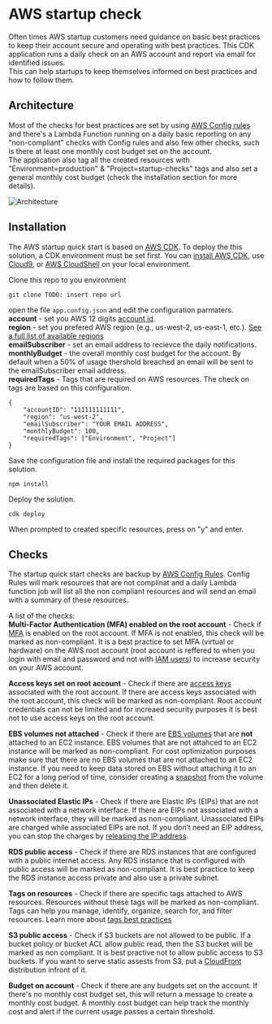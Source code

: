 # AWS startup check

Often times AWS startup customers need guidance on basic best practices to keep their account secure and operating with 
best practices. This CDK application runs a daily check on an AWS account and report via email for identified issues.  
This can help startups to keep themselves informed on best practices and how to follow them.

## Architecture

Most of the checks for best practices are set by using 
[AWS Config rules](https://docs.aws.amazon.com/config/latest/developerguide/evaluate-config.html) and there's a Lambda 
Function running on a daily basic reporting on any "non-compliant" checks with Config rules and also few other checks, 
such is there at least one monthly cost budget set on the account.  
The application also tag all the created resources with "Environment=production" & "Project=startup-checks" tags and 
also set a general monthly cost budget (check the installation section for more details).

![Architecture](/resources/architecture.png)


## Installation

The AWS startup quick start is based on [AWS CDK](https://docs.aws.amazon.com/cdk/latest/guide/home.html). 
To deploy the this solution, a CDK environment must be set first. You can 
[install AWS CDK](https://docs.aws.amazon.com/cdk/latest/guide/getting_started.html#getting_started_install), use 
[Cloud9](https://aws.amazon.com/cloud9/), or [AWS CloudShell](https://aws.amazon.com/cloudshell/)
on your local environment.


Clone this repo to you environment
```
git clone TODO: insert repo url
```

open the file `app.config.json` and edit the configuration parmaters.  
**account** - set you AWS 12 digits [account id](https://docs.aws.amazon.com/IAM/latest/UserGuide/console_account-alias.html).  
**region** - set you prefered AWS region (e.g., us-west-2, us-east-1, etc.). 
[See a full list of available regions](https://docs.aws.amazon.com/AmazonRDS/latest/UserGuide/Concepts.RegionsAndAvailabilityZones.html)  
**emailSubscriber** - set an email address to recievce the daily notifications.  
**monthlyBudget** - the overall monthly cost budget for the account. By default when a 50% of usage thershold breached 
an email will be sent to the emailSubscriber email address.  
**requiredTags** - Tags that are required on AWS resources. The check on tags are based on this configuration.
```
{
    "accountID": "111111111111",
    "region": "us-west-2",
    "emailSubscriber": "YOUR EMAIL ADDRESS",
    "monthlyBudget": 100,
    "requiredTags": ["Environment", "Project"]
}
```

Save the configuration file and install the required packages for this solution.
```
npm install
```

Deploy the solution.
```
cdk deploy
```

When prompted to created specific resources, press on "y" and enter.


## Checks

The startup quick start checks are backup by 
[AWS Config Rules](https://docs.aws.amazon.com/config/latest/developerguide/evaluate-config.html). Config Rules will 
mark resources that are not complinat and a daily Lambda function job will list all the non compliant resources and 
will send an email with a summary of these resources.

A list of the checks:  
**Multi-Factor Authentication (MFA) enabled on the root account** - Check if 
[MFA](https://docs.aws.amazon.com/IAM/latest/UserGuide/id_credentials_mfa.html) 
is enabled on the root account. If MFA is not enabled, this check will be marked as non-compliant. It is a best practice 
to set MFA (virtual or hardware) on the AWS root account (root account is reffered to when you login with email and 
password and not with [IAM users](https://docs.aws.amazon.com/IAM/latest/UserGuide/id_users.html])) to increase security 
on your AWS account.

**Access keys set on root account** - Check if there are 
[access keys](https://docs.aws.amazon.com/IAM/latest/UserGuide/id_root-user.html) 
associated with the root account. If there are access keys associated with the root account, this check will 
be marked as non-compliant. Root account credentials can not be limited and for increaed security purposes it is best 
not to use access keys on the root account.

**EBS volumes not attached** - Check if there are [EBS volumes](https://aws.amazon.com/ebs/) that are **not** attached 
to an EC2 instance. EBS volumes that are not attahced to an EC2 instance will be marked as non-compliant. For cost 
optimization purposes make sure that there are no EBS volumes that are not attached to an EC2 instance. If you need 
to keep data stored on EBS without attaching it to an EC2 for a long period of time, consider creating a 
[snapshot](https://docs.aws.amazon.com/AWSEC2/latest/UserGuide/EBSSnapshots.html) from the volume and then delete it.

**Unassociated Elastic IPs** - Check if there are Elastic IPs (EIPs) that are not associated with a network interface. 
If there are EIPs not associated with a network interface, they will be marked as non-compliant. Unassociated EIPs are 
charged while associated EIPs are not. If you don’t need an EIP address, you can stop the charges by 
[releasing the IP address](https://docs.aws.amazon.com/AWSEC2/latest/UserGuide/elastic-ip-addresses-eip.html#using-instance-addressing-eips-releasing).

**RDS public access** - Check if there are RDS instances that are configured with a public internet access. Any RDS 
instance that is configured with public access will be marked as non-compliant. It is best practice to keep the RDS 
instance access private and also use a private subnet.

**Tags on resources** - Check if there are specific tags attached to AWS resources. Resources without these tags will 
be marked as non-compliant. Tags can help you manage, identify, organize, search for, and filter resources. Learn more 
about [tags best practices](https://docs.aws.amazon.com/general/latest/gr/aws_tagging.html)

**S3 public access** - Check if S3 buckets are not allowed to be public. If a bucket policy or bucket ACL allow public 
read, then the S3 bucket will be marked as non compliant. It is best practive not to allow public access to S3 buckets. 
If you want to serve static assests from S3, put a 
[CloudFront](https://aws.amazon.com/premiumsupport/knowledge-center/cloudfront-serve-static-website/) 
distribution infront of it.

**Budget on account** - Check if there are any budgets set on the account. If there's no monthly cost budget set, this 
will return a message to create a monthly cost budget. A monthly cost budget can help track the monthly cost and alert 
if the current usage passes a certain threshold.